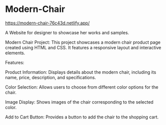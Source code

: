 # Modern-Chair

https://modern-chair-76c43d.netlify.app/

A Website for designer to showcase her works and samples.

Modern Chair Project: 
This project showcases a modern chair product page created using HTML and CSS. It features a responsive layout and interactive elements.

Features:

Product Information: Displays details about the modern chair, including its name, price, description, and specifications.

Color Selection: Allows users to choose from different color options for the chair.

Image Display: Shows images of the chair corresponding to the selected color.

Add to Cart Button: Provides a button to add the chair to the shopping cart.
